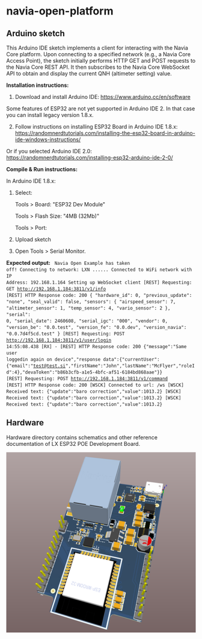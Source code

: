 # navia-open-platform

## Arduino sketch

This Arduino IDE sketch implements a client for interacting with the Navia Core platform. Upon connecting to a specified network (e.g., a Navia Core Access Point), the sketch initially performs HTTP GET and POST requests to the Navia Core REST API. It then subscribes to the Navia Core WebSocket API to obtain and display the current QNH (altimeter setting) value.

**Installation instructions:**

1. Download and install Arduino IDE: https://www.arduino.cc/en/software

  Some features of ESP32 are not yet supported in Arduino IDE 2. In that case you can install legacy version 1.8.x.

2. Follow instructions on installing ESP32 Board in Arduino IDE 1.8.x: https://randomnerdtutorials.com/installing-the-esp32-board-in-arduino-ide-windows-instructions/

Or if you selected Arduino IDE 2.0: https://randomnerdtutorials.com/installing-esp32-arduino-ide-2-0/

**Compile & Run instructions:**

In Arduino IDE 1.8.x:

1. Select:
   
   Tools > Board: "ESP32 Dev Module"
   
   Tools > Flash Size: "4MB (32Mb)"
   
   Tools > Port: <select-your-com-port>

4. Upload sketch

5. Open Tools > Serial Monitor.

**Expected output:**
<code>
Navia Open Example has taken off!
Connecting to network: LXN
......
Connected to WiFi network with IP Address: 192.168.1.164
Setting up WebSocket client
[REST] Requesting: GET http://192.168.1.184:3811/v1/info
[REST] HTTP Response code: 200
{
    "hardware_id": 0,
    "previous_update": "none",
    "seal_valid": false,
    "sensors": {
        "airspeed_sensor": 7,
        "altimeter_sensor": 1,
        "temp_sensor": 4,
        "vario_sensor": 2
    },
    "serial": 0,
    "serial_date": 2460608,
    "serial_igc": "000",
    "vendor": 0,
    "version_be": "0.0.test",
    "version_fe": "0.0.dev",
    "version_navia": "0.0.7d4f5cd.test"
}
[REST] Requesting: POST http://192.168.1.184:3811/v1/user/login
14:55:08.438 [RX] - [REST] HTTP Response code: 200
{"message":"Same user loggedin again on device","response data":{"currentUser":{"email":"test@test.si","firstName":"John","lastName":"McFlyer","roleId":4},"devaToken":"b86b3cfb-a1e5-4bfc-af51-6184bd868aae"}}
[REST] Requesting: POST http://192.168.1.184:3811/v1/command
[REST] HTTP Response code: 200
[WSCK] Connected to url: /ws<LF>
[WSCK] Received text: {"update":"baro correction","value":1013.2}<LF>
[WSCK] Received text: {"update":"baro correction","value":1013.2}<LF>
[WSCK] Received text: {"update":"baro correction","value":1013.2}<LF>
</code>

## Hardware

Hardware directory contains schematics and other reference documentation of LX ESP32 POE Development Board.

![Navia ESP32 POE Development Board](https://github.com/LXNavigation/navia-open-platform/blob/main/Hardware/pcb.png?raw=true)
